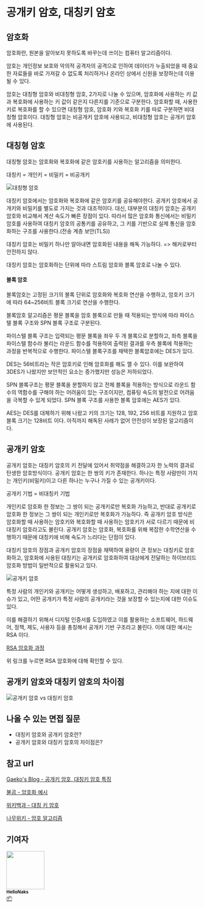 # 공개키 암호, 대칭키 암호



## 암호화

암호화란, 원본을 알아보지 못하도록 바꾸는데 쓰이는 컴퓨터 알고리즘이다.

암호는 개인정보 보호와 악의적 공격자의 공격으로 인하여 데이터가 누출되었을 때 중요한 자료들을 바로 가져갈 수 없도록 처리하거나 온라인 상에서 신원을 보장하는데 이용될 수 있다.

암호는 대칭형 암호와 비대칭형 암호, 2가지로 나눌 수 있으며, 암호화에 사용하는 키 값과 복호화에 사용하는 키 값이 같은지 다른지를 기준으로 구분한다. 암호화할 때, 사용한 키로 복호화를 할 수 있으면 대칭형 암호, 암호화 키와 복호화 키를 따로 구분하면 비대칭형 암호이다. 대칭형 암호는 비공개키 암호에 사용되고, 비대칭형 암호는 공개키 암호에 사용된다.

## 대칭형 암호

대칭형 암호는 암호화와 복호화에 같은 암호키를 사용하는 알고리즘을 의미한다.

대칭키 = 개인키 = 비밀키 = 비공개키

![대칭형 암호](/img/network/public-key_private-key/public_private-key_2.png)

대칭키 암호에서는 암호화와 복호화에 같은 암호키를 공유해야한다. 공개키 암호에서 공개키와 비밀키를 별도로 가지는 것과 대조적이다. 대신, 대부분의 대칭키 암호는 공개키 암호와 비교해서 계산 속도가 빠른 장점이 있다. 따라서 많은 암호화 통신에서는 비밀키 암호를 사용하여 대칭키 암호의 공통키를 공유하고, 그 키를 기반으로 실제 통신을 암호화하는 구조를 사용한다.(전송 계층 보안(TLS))

대칭키 암호는 비밀키 하나만 알아내면 암호화된 내용을 해독 가능하다. => 해커로부터 안전하지 않다.

대칭키 암호는 암호화하는 단위에 따라 스트림 암호와 블록 암호로 나눌 수 있다.

#### 블록 암호

블록암호는 고정된 크기의 블록 단위로 암호화와 복호화 연산을 수행하고, 암호키 크기에 따라 64~256비트 블록 크기로 연산을 수행한다.

블록암호 알고리즘은 평문 블록을 암호 블록으로 만들 때 적용되는 방식에 따라 파이스텔 블록 구조와 SPN 블록 구조로 구분된다.

파이스텔 블록 구조는 입력되는 평문 블록을 좌우 두 개 블록으로 분할하고, 좌측 블록을 파이스텔 함수라 불리는 라운드 함수를 적용하여 출력된 결과를 우측 블록에 적용하는 과정을 반복적으로 수행한다. 파이스텔 블록구조를 채택한 블록암호에는 DES가 있다.

DES는 56비트라는 작은 암호키로 인해 암호화를 해도 깰 수 있다. 이를 보완하여 3DES가 나왔지만 보안적인 요소는 증가했지만 성능은 저하되었다.

SPN 블록구조는 평문 블록을 분할하지 않고 전체 블록을 적용하는 방식으로 라운드 함수의 역함수를 구해야 하는 어려움이 있는 구조이지만, 컴퓨팅 속도의 발전으로 어려움을 극복할 수 있게 되었다. SPN 블록 구조를 사용한 블록 암호에는 AES가 있다.

AES는 DES를 대체하기 위해 나왔고 키의 크기는 128, 192, 256 비트를 지원하고 암호 블록 크기는 128비트 이다. 아직까지 해독된 사례가 없어 안전성이 보장된 알고리즘이다.



## 공개키 암호

공개키 암호는 대칭키 암호의 키 전달에 있어서 취약점을 해결하고자 한 노력의 결과로 탄생한 암호방식이다. 공개키 암호는 한 쌍의 키가 존재한다. 하나는 특정 사람만이 가지는 개인키(비밀키)이고 다른 하나는 누구나 가질 수 있는 공개키이다.

공개키 기법 = 비대칭키 기법

개인키로 암호화 한 정보는 그 쌍이 되는 공개키로만 복호화 가능하고, 반대로 공개키로 암호화 한 정보는 그 쌍이 되는 개인키로만 복호화가 가능하다. 즉 공개키 암호 방식은 암호화할 때 사용하는 암호키와 복호화할 때 사용하는 암호키가 서로 다르기 때문에 비대칭키 암호라고도 불린다. 공개키 암호는 암호화, 복호화를 위해 복잡한 수학연산을 수행하기 때문에 대칭키에 비해 속도가 느리다는 단점이 있다.

대칭키 암호의 장점과 공개키 암호의 장점을 채택하여 용량이 큰 정보는 대칭키로 암호화하고, 암호화에 사용된 대칭키는 공개키로 암호화하여 대상에게 전달하는 하이브리드 암호화 방법이 일반적으로 활용되고 있다.

![공개키 암호](/img/network/public-key_private-key/public_private-key_3.png)

특정 사람의 개인키와 공개키는 어떻게 생성하고, 배포하고, 관리해야 하는 지에 대한 이슈가 있고, 어떤 공개키가 특정 사람의 공개키라는 것을 보장할 수 있는지에 대한 이슈도 있다.

이를 해결하기 위해서 디지털 인증서를 도입하였고 이를 활용하는 소프트웨어, 하드웨어, 정책, 제도, 사용자 등을 총칭해서 공개키 기반 구조라고 불린다. 이에 대한 예시는 RSA 이다.

[RSA 암호화 과정](https://namu.wiki/w/RSA%20%EC%95%94%ED%98%B8%ED%99%94)

위 링크를 누르면 RSA 암호화에 대해 확인할 수 있다.

## 공개키 암호와 대칭키 암호의 차이점

![공개키 암호 vs 대칭키 암호](/img/network/public-key_private-key/public_private-key_1.png)



## 나올 수 있는 면접 질문

- 대칭키 암호와 공개키 암호란?
- 공개키 암호와 대칭키 암호의 차이점은?



## 참고 url

[Gaeko's Blog - 공개키 암호, 대칭키 암호 특징](https://gaeko-security-hack.tistory.com/123)

[불곰 - 암호화 예시](https://brownbears.tistory.com/332)

[위키백과 - 대칭 키 암호](https://ko.wikipedia.org/wiki/%EB%8C%80%EC%B9%AD_%ED%82%A4_%EC%95%94%ED%98%B8)

[나무위키 - 암호 알고리즘](https://namu.wiki/w/%EC%95%94%ED%98%B8%20%EC%95%8C%EA%B3%A0%EB%A6%AC%EC%A6%98)

## 기여자


 <td align="center"><a href="https://github.com/HelloNaks"><img src="https://avatars.githubusercontent.com/u/49478141?v=4?s=100" width="100px;" alt=""/><br /><sub><b>HelloNaks</b></sub></a><br /><a href="#platform-HelloNaks" title="Packaging/porting to new platform">📦</a></td>